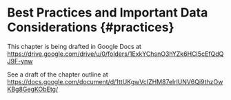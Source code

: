 # Best Practices and Important Data Considerations {#practices}

This chapter is being drafted in Google Docs at
https://drive.google.com/drive/u/0/folders/1ExkYChsnO3hYZk6HCI5cEfQdQJ9F-ynw

See a draft of the chapter outline at
https://docs.google.com/document/d/1ttUKgwVcIZHM87elrlUNV6Qi9thzOwKBg8GegKObEtg/
